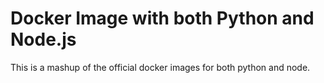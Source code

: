 # Docker Image with both Python and Node.js
This is a mashup of the official docker images for both python and node.
